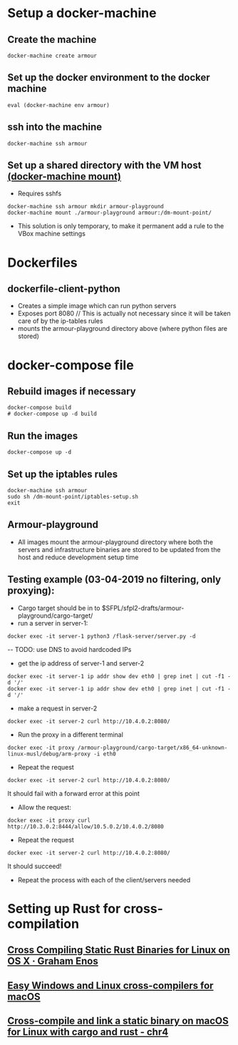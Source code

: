 Setup a docker-machine
======================

Create the machine
------------------

``` {.bash}
docker-machine create armour
```

Set up the docker environment to the docker machine
---------------------------------------------------

``` {.bash}
eval (docker-machine env armour)
```

ssh into the machine
--------------------

``` {.bash}
docker-machine ssh armour
```

Set up a shared directory with the VM host [(docker-machine mount)](https://docs.docker.com/machine/reference/mount/)
---------------------------------------------------------------------------------------------------------------------

-   Requires sshfs

``` {.bash}
docker-machine ssh armour mkdir armour-playground
docker-machine mount ./armour-playground armour:/dm-mount-point/
```

-   This solution is only temporary, to make it permanent add a rule to
    the VBox machine settings

Dockerfiles
===========

dockerfile-client-python
------------------------

-   Creates a simple image which can run python servers
-   Exposes port 8080 // This is actually not necessary since it will be
    taken care of by the ip-tables rules
-   mounts the armour-playground directory above (where python files are
    stored)

docker-compose file
===================

Rebuild images if necessary
---------------------------

``` {.bash}
docker-compose build
# docker-compose up -d build
```

Run the images
--------------

``` {.bash}
docker-compose up -d
```

Set up the iptables rules
-------------------------

``` {.bash}
docker-machine ssh armour
sudo sh /dm-mount-point/iptables-setup.sh
exit
```

Armour-playground
-----------------

-   All images mount the armour-playground directory where both the
    servers and infrastructure binaries are stored to be updated from
    the host and reduce development setup time

Testing example (03-04-2019 no filtering, only proxying):
---------------------------------------------------------

-   Cargo target should be in to
    \$SFPL/sfpl2-drafts/armour-playground/cargo-target/
-   run a server in server-1:

``` {.bash}
docker exec -it server-1 python3 /flask-server/server.py -d
```

-- TODO: use DNS to avoid hardcoded IPs

-   get the ip address of server-1 and server-2

``` {.bash}
docker exec -it server-1 ip addr show dev eth0 | grep inet | cut -f1 -d '/'
docker exec -it server-1 ip addr show dev eth0 | grep inet | cut -f1 -d '/'
```

-   make a request in server-2

``` {.bash}
docker exec -it server-2 curl http://10.4.0.2:8080/
```

-   Run the proxy in a different terminal

``` {.bash}
docker exec -it proxy /armour-playground/cargo-target/x86_64-unknown-linux-musl/debug/arm-proxy -i eth0
```

-   Repeat the request

``` {.bash}
docker exec -it server-2 curl http://10.4.0.2:8080/
```

It should fail with a forward error at this point

-   Allow the request:

``` {.bash}
docker exec -it proxy curl http://10.3.0.2:8444/allow/10.5.0.2/10.4.0.2/8080
```

-   Repeat the request

``` {.bash}
docker exec -it server-2 curl http://10.4.0.2:8080/
```

It should succeed!

-   Repeat the process with each of the client/servers needed

Setting up Rust for cross-compilation
=====================================

[Cross Compiling Static Rust Binaries for Linux on OS X · Graham Enos](https://grahamenos.com/rust-osx-linux-musl.html)
-----------------------------------------------------------------------------------------------------------------------

[Easy Windows and Linux cross-compilers for macOS](https://blog.filippo.io/easy-windows-and-linux-cross-compilers-for-macos/)
-----------------------------------------------------------------------------------------------------------------------------

[Cross-compile and link a static binary on macOS for Linux with cargo and rust - chr4](https://chr4.org/blog/2017/03/15/cross-compile-and-link-a-static-binary-on-macos-for-linux-with-cargo-and-rust/)
-------------------------------------------------------------------------------------------------------------------------------------------------------------------------------------------------------
